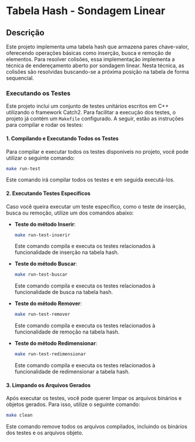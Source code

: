 # Tabela Hash - Sondagem Linear

## Descrição

Este projeto implementa uma tabela hash que armazena pares chave-valor, oferecendo operações básicas como inserção, busca e remoção de elementos. Para resolver colisões, essa implementação implementa a técnica de endereçamento aberto por sondagem linear. Nesta técnica, as colisões são resolvidas buscando-se a próxima posição na tabela de forma sequencial. 

### Executando os Testes

Este projeto inclui um conjunto de testes unitários escritos em C++ utilizando o framework Catch2. Para facilitar a execução dos testes, o projeto já contém um `Makefile` configurado. A seguir, estão as instruções para compilar e rodar os testes:

#### 1. Compilando e Executando Todos os Testes

Para compilar e executar todos os testes disponíveis no projeto, você pode utilizar o seguinte comando:

```bash
make run-test
```

Este comando irá compilar todos os testes e em seguida executá-los.

#### 2. Executando Testes Específicos

Caso você queira executar um teste específico, como o teste de inserção, busca ou remoção, utilize um dos comandos abaixo:

- **Teste do método Inserir**:
    ```bash
    make run-test-inserir
    ```
    Este comando compila e executa os testes relacionados à funcionalidade de inserção na tabela hash.

- **Teste do método Buscar**:
    ```bash
    make run-test-buscar
    ```
    Este comando compila e executa os testes relacionados à funcionalidade de busca na tabela hash.

- **Teste do método Remover**:
    ```bash
    make run-test-remover
    ```
    Este comando compila e executa os testes relacionados à funcionalidade de remoção na tabela hash.

- **Teste do método Redimensionar**:
    ```bash
    make run-test-redimensionar
    ```
    Este comando compila e executa os testes relacionados à funcionalidade de redimensionar a tabela hash.

#### 3. Limpando os Arquivos Gerados

Após executar os testes, você pode querer limpar os arquivos binários e objetos gerados. Para isso, utilize o seguinte comando:

```bash
make clean
```

Este comando remove todos os arquivos compilados, incluindo os binários dos testes e os arquivos objeto.